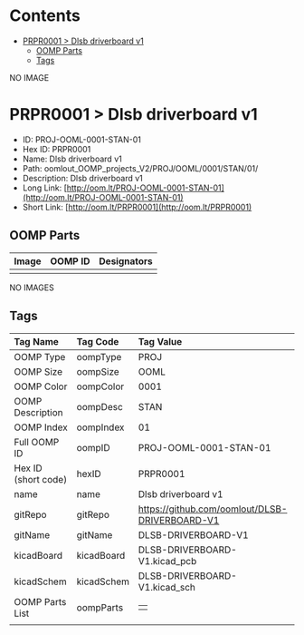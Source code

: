 



Contents
========

* [PRPR0001 > Dlsb driverboard v1](#prpr0001--dlsb-driverboard-v1)
	* [OOMP Parts](#oomp-parts)
	* [Tags](#tags)
  
NO IMAGE  
# PRPR0001 > Dlsb driverboard v1

- ID: PROJ-OOML-0001-STAN-01
- Hex ID: PRPR0001
- Name: Dlsb driverboard v1
- Path: oomlout_OOMP_projects_V2/PROJ/OOML/0001/STAN/01/
- Description: Dlsb driverboard v1
- Long Link: [http://oom.lt/PROJ-OOML-0001-STAN-01](http://oom.lt/PROJ-OOML-0001-STAN-01)
- Short Link: [http://oom.lt/PRPR0001](http://oom.lt/PRPR0001)

## OOMP Parts
  

|Image|OOMP ID|Designators|
| :--- | :--- | :--- |
||||
  
NO IMAGES  
## Tags
  

|Tag Name|Tag Code|Tag Value|
| :--- | :--- | :--- |
|OOMP Type|oompType|PROJ|
|OOMP Size|oompSize|OOML|
|OOMP Color|oompColor|0001|
|OOMP Description|oompDesc|STAN|
|OOMP Index|oompIndex|01|
|Full OOMP ID|oompID|PROJ-OOML-0001-STAN-01|
|Hex ID (short code)|hexID|PRPR0001|
|name|name|Dlsb driverboard v1|
|gitRepo|gitRepo|https://github.com/oomlout/DLSB-DRIVERBOARD-V1|
|gitName|gitName|DLSB-DRIVERBOARD-V1|
|kicadBoard|kicadBoard|DLSB-DRIVERBOARD-V1.kicad_pcb|
|kicadSchem|kicadSchem|DLSB-DRIVERBOARD-V1.kicad_sch|
|OOMP Parts List|oompParts|<table><tr><td></td></tr></table>|
||||

